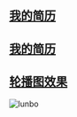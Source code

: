 ## [我的简历](https://chenbeile.github.io/My-Resume/html/jianli.html )
## [我的简历](https://chenbeile.github.io/My-Resume/bluechen-resume/index.html )
## [轮播图效果](http://bluechen.top/%E8%BD%AE%E6%92%AD%E5%9B%BEdemo/index.html)
![lunbo](https://github.com/chenbeile/My-Resume/blob/master/GIF/%E8%BD%AE%E6%92%AD.gif?raw=true)
